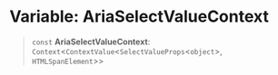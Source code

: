 # Variable: AriaSelectValueContext

> `const` **AriaSelectValueContext**: `Context`\<`ContextValue`\<`SelectValueProps`\<`object`\>, `HTMLSpanElement`\>\>
